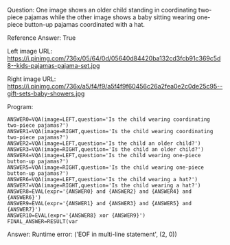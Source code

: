 Question: One image shows an older child standing in coordinating two-piece pajamas while the other image shows a baby sitting wearing one-piece button-up pajamas coordinated with a hat.

Reference Answer: True

Left image URL: https://i.pinimg.com/736x/05/64/0d/05640d84420ba132cd3fcb91c369c5d8--kids-pajamas-pajama-set.jpg

Right image URL: https://i.pinimg.com/736x/a5/f4/f9/a5f4f9f60456c26a2fea0e2c0de25c95--gift-sets-baby-showers.jpg

Program:

```
ANSWER0=VQA(image=LEFT,question='Is the child wearing coordinating two-piece pajamas?')
ANSWER1=VQA(image=RIGHT,question='Is the child wearing coordinating two-piece pajamas?')
ANSWER2=VQA(image=LEFT,question='Is the child an older child?')
ANSWER3=VQA(image=RIGHT,question='Is the child an older child?')
ANSWER4=VQA(image=LEFT,question='Is the child wearing one-piece button-up pajamas?')
ANSWER5=VQA(image=RIGHT,question='Is the child wearing one-piece button-up pajamas?')
ANSWER6=VQA(image=LEFT,question='Is the child wearing a hat?')
ANSWER7=VQA(image=RIGHT,question='Is the child wearing a hat?')
ANSWER8=EVAL(expr='{ANSWER0} and {ANSWER2} and {ANSWER4} and {ANSWER6}')
ANSWER9=EVAL(expr='{ANSWER1} and {ANSWER3} and {ANSWER5} and {ANSWER7}')
ANSWER10=EVAL(expr='{ANSWER8} xor {ANSWER9}')
FINAL_ANSWER=RESULT(var
```
Answer: Runtime error: ('EOF in multi-line statement', (2, 0))

